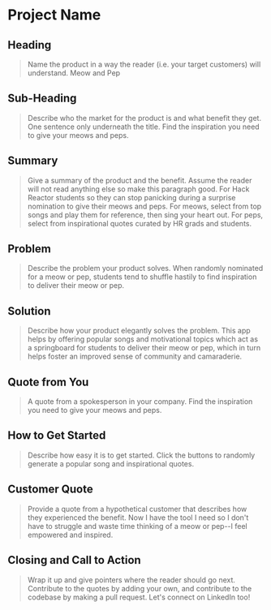 # Project Name #

<!--
> This material was originally posted [here](http://www.quora.com/What-is-Amazons-approach-to-product-development-and-product-management). It is reproduced here for posterities sake.

There is an approach called "working backwards" that is widely used at Amazon. They work backwards from the customer, rather than starting with an idea for a product and trying to bolt customers onto it. While working backwards can be applied to any specific product decision, using this approach is especially important when developing new products or features.

For new initiatives a product manager typically starts by writing an internal press release announcing the finished product. The target audience for the press release is the new/updated product's customers, which can be retail customers or internal users of a tool or technology. Internal press releases are centered around the customer problem, how current solutions (internal or external) fail, and how the new product will blow away existing solutions.

If the benefits listed don't sound very interesting or exciting to customers, then perhaps they're not (and shouldn't be built). Instead, the product manager should keep iterating on the press release until they've come up with benefits that actually sound like benefits. Iterating on a press release is a lot less expensive than iterating on the product itself (and quicker!).

If the press release is more than a page and a half, it is probably too long. Keep it simple. 3-4 sentences for most paragraphs. Cut out the fat. Don't make it into a spec. You can accompany the press release with a FAQ that answers all of the other business or execution questions so the press release can stay focused on what the customer gets. My rule of thumb is that if the press release is hard to write, then the product is probably going to suck. Keep working at it until the outline for each paragraph flows.

Oh, and I also like to write press-releases in what I call "Oprah-speak" for mainstream consumer products. Imagine you're sitting on Oprah's couch and have just explained the product to her, and then you listen as she explains it to her audience. That's "Oprah-speak", not "Geek-speak".

Once the project moves into development, the press release can be used as a touchstone; a guiding light. The product team can ask themselves, "Are we building what is in the press release?" If they find they're spending time building things that aren't in the press release (overbuilding), they need to ask themselves why. This keeps product development focused on achieving the customer benefits and not building extraneous stuff that takes longer to build, takes resources to maintain, and doesn't provide real customer benefit (at least not enough to warrant inclusion in the press release).
 -->

## Heading ##
  > Name the product in a way the reader (i.e. your target customers) will understand.
  Meow and Pep

## Sub-Heading ##
  > Describe who the market for the product is and what benefit they get. One sentence only underneath the title.
  Find the inspiration you need to give your meows and peps.

## Summary ##
  > Give a summary of the product and the benefit. Assume the reader will not read anything else so make this paragraph good.
  For Hack Reactor students so they can stop panicking during a surprise nomination to give their meows and peps. For meows, select from top songs and play them for reference, then sing your heart out. For peps, select from inspirational quotes curated by HR grads and students.

## Problem ##
  > Describe the problem your product solves.
  When randomly nominated for a meow or pep, students tend to shuffle hastily to find inspiration to deliver their meow or pep.

## Solution ##
  > Describe how your product elegantly solves the problem.
  This app helps by offering popular songs and motivational topics which act as a springboard for students to deliver their meow or pep, which in turn helps foster an improved sense of community and camaraderie.

## Quote from You ##
  > A quote from a spokesperson in your company.
  Find the inspiration you need to give your meows and peps.

## How to Get Started ##
  > Describe how easy it is to get started.
  Click the buttons to randomly generate a popular song and inspirational quotes.

## Customer Quote ##
  > Provide a quote from a hypothetical customer that describes how they experienced the benefit.
  Now I have the tool I need so I don't have to struggle and waste time thinking of a meow or pep--I feel empowered and inspired.

## Closing and Call to Action ##
  > Wrap it up and give pointers where the reader should go next.
  Contribute to the quotes by adding your own, and contribute to the codebase by making a pull request. Let's connect on LinkedIn too!

